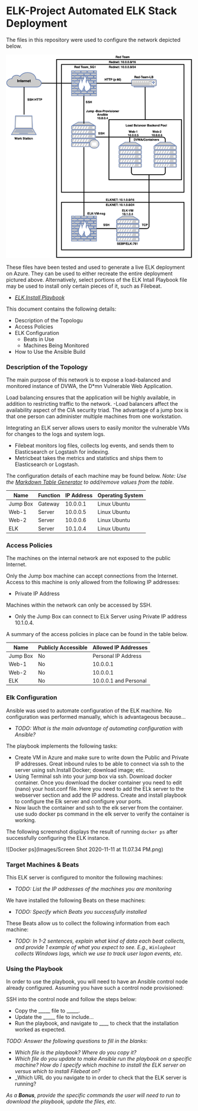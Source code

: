 # ELK-Project Automated ELK Stack Deployment

The files in this repository were used to configure the network depicted below.

![ELK Project Network Diagram](https://github.com/sanchezna86/ELK-Project/blob/main/ELK_Project%20Network%20Diagram.png)

These files have been tested and used to generate a live ELK deployment on Azure. They can be used to either recreate the entire deployment pictured above. Alternatively, select portions of the ELK Intall Playbook file may be used to install only certain pieces of it, such as Filebeat.

- _[ELK Install Playbook](https://github.com/sanchezna86/ELK-Project/blob/main/Install%20playbook)_


This document contains the following details:
- Description of the Topologu
- Access Policies
- ELK Configuration
  - Beats in Use
  - Machines Being Monitored
- How to Use the Ansible Build


### Description of the Topology

The main purpose of this network is to expose a load-balanced and monitored instance of DVWA, the D*mn Vulnerable Web Application.

Load balancing ensures that the application will be highly available, in addition to restricting traffic to the network.
-Load balancers affect the availability aspect of the CIA security triad. The advantage of a jump box is that one person can administer multiple machines from one workstation.

Integrating an ELK server allows users to easily monitor the vulnerable VMs for changes to the logs and system logs.
- Filebeat monitors log files, collects log events, and sends them to Elasticsearch or Logstash for indexing.
- Metricbeat takes the metrics and statistics and ships them to Elasticsearch or Logstash.

The configuration details of each machine may be found below.
_Note: Use the [Markdown Table Generator](http://www.tablesgenerator.com/markdown_tables) to add/remove values from the table_.

| Name     | Function | IP Address | Operating System |
|----------|----------|------------|------------------|
| Jump Box | Gateway  | 10.0.0.1   | Linux Ubuntu     |
| Web-1    | Server   | 10.0.0.5   | Linux Ubuntu     |
| Web-2    | Server   | 10.0.0.6   | Linux Ubuntu     |
| ELK      | Server   | 10.1.0.4   | Linux Ubuntu     |

### Access Policies

The machines on the internal network are not exposed to the public Internet. 

Only the Jump box machine can accept connections from the Internet. Access to this machine is only allowed from the following IP addresses:
- Private IP Address

Machines within the network can only be accessed by SSH.
- Only the Jump Box can connect to ELk Server using Private IP address 10.1.0.4.

A summary of the access policies in place can be found in the table below.

| Name     | Publicly Accessible | Allowed IP Addresses |
|----------|---------------------|----------------------|
| Jump Box | No                  | Personal IP Address  |
| Web-1    | No                  | 10.0.0.1             |
| Web-2    | No                  | 10.0.0.1             |
| ELK      | No                  | 10.0.0.1 and Personal|
### Elk Configuration

Ansible was used to automate configuration of the ELK machine. No configuration was performed manually, which is advantageous because...
- _TODO: What is the main advantage of automating configuration with Ansible?_

The playbook implements the following tasks:
- Create VM in Azure and make sure to write down the Public and Private IP addresses. Great inbound rules to be able to connect via ssh to the server using     ssh.Install Docker; download image; etc.
- Using Terminal ssh into your jump box via ssh. Download docker container. Once you download the docker container you need to edit (nano) your host.conf file. Here you need to add the ELk server to the webserver section and add the IP address. Create and install playbook to configure the Elk server and configure your ports.
- Now lauch the container and ssh to the elk server from the container. use sudo docker ps command in the elk server to verify the container is working.


The following screenshot displays the result of running `docker ps` after successfully configuring the ELK instance.

![Docker ps](Images/Screen Shot 2020-11-11 at 11.07.34 PM.png)

### Target Machines & Beats
This ELK server is configured to monitor the following machines:
- _TODO: List the IP addresses of the machines you are monitoring_

We have installed the following Beats on these machines:
- _TODO: Specify which Beats you successfully installed_

These Beats allow us to collect the following information from each machine:
- _TODO: In 1-2 sentences, explain what kind of data each beat collects, and provide 1 example of what you expect to see. E.g., `Winlogbeat` collects Windows logs, which we use to track user logon events, etc._

### Using the Playbook
In order to use the playbook, you will need to have an Ansible control node already configured. Assuming you have such a control node provisioned: 

SSH into the control node and follow the steps below:
- Copy the _____ file to _____.
- Update the _____ file to include...
- Run the playbook, and navigate to ____ to check that the installation worked as expected.

_TODO: Answer the following questions to fill in the blanks:_
- _Which file is the playbook? Where do you copy it?_
- _Which file do you update to make Ansible run the playbook on a specific machine? How do I specify which machine to install the ELK server on versus which to install Filebeat on?_
- _Which URL do you navigate to in order to check that the ELK server is running?

_As a **Bonus**, provide the specific commands the user will need to run to download the playbook, update the files, etc._
